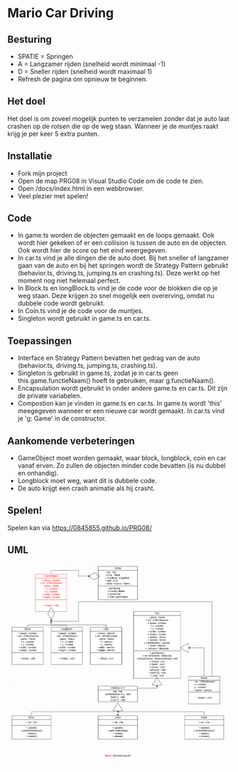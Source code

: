 # Mario Car Driving

## Besturing

- SPATIE = Springen
- A = Langzamer rijden (snelheid wordt minimaal -1)
- D = Sneller rijden (snelheid wordt maximaal 1)
- Refresh de pagina om opnieuw te beginnen.

## Het doel

Het doel is om zoveel mogelijk punten te verzamelen zonder dat je auto laat crashen op de rotsen die op de weg staan. Wanneer je de muntjes raakt krijg je per keer 5 extra punten.

## Installatie

- Fork mijn project
- Open de map PRG08 in Visual Studio Code om de code te zien.
- Open /docs/index.html in een webbrowser.
- Veel plezier met spelen!

## Code

- In game.ts worden de objecten gemaakt en de loops gemaakt. Ook wordt hier gekeken of er een collision is tussen de auto en de objecten. Ook wordt hier de score op het eind weergegeven.
- In car.ts vind je alle dingen die de auto doet. Bij het sneller of langzamer gaan van de auto en bij het springen wordt de Strategy Pattern gebruikt (behavior.ts, driving.ts, jumping.ts en crashing.ts). Deze werkt op het moment nog niet helemaal perfect.
- In Block.ts en longBlock.ts vind je de code voor de blokken die op je weg staan. Deze krijgen zo snel mogelijk een overerving, omdat nu dubbele code wordt gebruikt.
- In Coin.ts vind je de code voor de muntjes.
- Singleton wordt gebruikt in game.ts en car.ts.

## Toepassingen
- Interface en Strategy Pattern bevatten het gedrag van de auto (behavior.ts, driving.ts, jumping.ts, crashing.ts).
- Singleton is gebruikt in game.ts, zodat je in car.ts geen this.game.functieNaam() hoeft te gebruiken, maar g.functieNaam().
- Encapsulation wordt gebruikt in onder andere game.ts en car.ts. Dit zijn de private variabelen.
- Compostion kan je vinden in game.ts en car.ts. In game.ts wordt 'this' meegegeven wanneer er een nieuwe car wordt gemaakt. In car.ts vind je 'g: Game' in de constructor.

## Aankomende verbeteringen

- GameObject moet worden gemaakt, waar block, longblock, coin en car vanaf erven. Zo zullen de objecten minder code bevatten (is nu dubbel en onhandig).
- Longblock moet weg, want dit is dubbele code.
- De auto krijgt een crash animatie als hij crasht.

## Spelen!

Spelen kan via https://0845855.github.io/PRG08/

## UML

![UML image](https://github.com/0845855/PRG08/blob/master/UML.png)